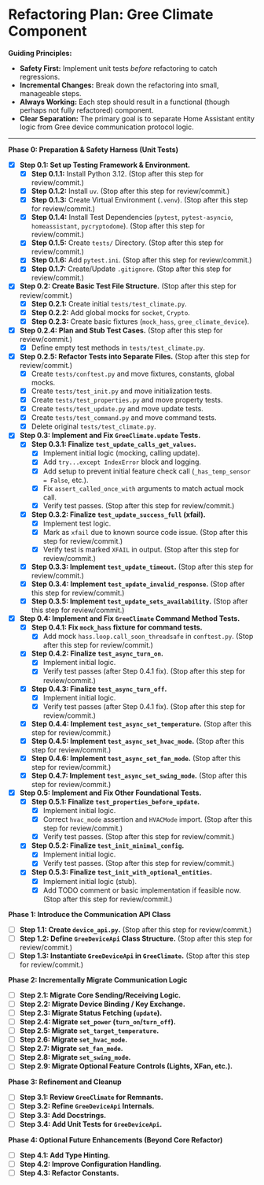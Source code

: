 # Refactoring Plan: Gree Climate Component

**Guiding Principles:**

*   **Safety First:** Implement unit tests *before* refactoring to catch regressions.
*   **Incremental Changes:** Break down the refactoring into small, manageable steps.
*   **Always Working:** Each step should result in a functional (though perhaps not fully refactored) component.
*   **Clear Separation:** The primary goal is to separate Home Assistant entity logic from Gree device communication protocol logic.

---

**Phase 0: Preparation & Safety Harness (Unit Tests)**

- [x] **Step 0.1: Set up Testing Framework & Environment.**
    - [x] **Step 0.1.1:** Install Python 3.12. (Stop after this step for review/commit.)
    - [x] **Step 0.1.2:** Install `uv`. (Stop after this step for review/commit.)
    - [x] **Step 0.1.3:** Create Virtual Environment (`.venv`). (Stop after this step for review/commit.)
    - [x] **Step 0.1.4:** Install Test Dependencies (`pytest`, `pytest-asyncio`, `homeassistant`, `pycryptodome`). (Stop after this step for review/commit.)
    - [x] **Step 0.1.5:** Create `tests/` Directory. (Stop after this step for review/commit.)
    - [x] **Step 0.1.6:** Add `pytest.ini`. (Stop after this step for review/commit.)
    - [x] **Step 0.1.7:** Create/Update `.gitignore`. (Stop after this step for review/commit.)
- [x] **Step 0.2: Create Basic Test File Structure.** (Stop after this step for review/commit.)
    - [x] **Step 0.2.1:** Create initial `tests/test_climate.py`.
    - [x] **Step 0.2.2:** Add global mocks for `socket`, `Crypto`.
    - [x] **Step 0.2.3:** Create basic fixtures (`mock_hass`, `gree_climate_device`).
- [x] **Step 0.2.4: Plan and Stub Test Cases.** (Stop after this step for review/commit.)
    - [x] Define empty test methods in `tests/test_climate.py`.
- [x] **Step 0.2.5: Refactor Tests into Separate Files.** (Stop after this step for review/commit.)
    - [x] Create `tests/conftest.py` and move fixtures, constants, global mocks.
    - [x] Create `tests/test_init.py` and move initialization tests.
    - [x] Create `tests/test_properties.py` and move property tests.
    - [x] Create `tests/test_update.py` and move update tests.
    - [x] Create `tests/test_command.py` and move command tests.
    - [x] Delete original `tests/test_climate.py`.
- [x] **Step 0.3: Implement and Fix `GreeClimate.update` Tests.**
    - [x] **Step 0.3.1: Finalize `test_update_calls_get_values`.**
        - [x] Implement initial logic (mocking, calling update).
        - [x] Add `try...except IndexError` block and logging.
        - [x] Add setup to prevent initial feature check call (`_has_temp_sensor = False`, etc.).
        - [x] Fix `assert_called_once_with` arguments to match actual mock call. 
        - [x] Verify test passes. (Stop after this step for review/commit.)
    - [x] **Step 0.3.2: Finalize `test_update_success_full` (xfail).**
        - [x] Implement test logic.
        - [x] Mark as `xfail` due to known source code issue. (Stop after this step for review/commit.)
        - [x] Verify test is marked `XFAIL` in output. (Stop after this step for review/commit.)
    - [x] **Step 0.3.3: Implement `test_update_timeout`.** (Stop after this step for review/commit.)
    - [x] **Step 0.3.4: Implement `test_update_invalid_response`.** (Stop after this step for review/commit.)
    - [x] **Step 0.3.5: Implement `test_update_sets_availability`.** (Stop after this step for review/commit.)
- [x] **Step 0.4: Implement and Fix `GreeClimate` Command Method Tests.**
    - [x] **Step 0.4.1: Fix `mock_hass` fixture for command tests.**
        - [x] Add mock `hass.loop.call_soon_threadsafe` in `conftest.py`. (Stop after this step for review/commit.)
    - [x] **Step 0.4.2: Finalize `test_async_turn_on`.**
        - [x] Implement initial logic.
        - [x] Verify test passes (after Step 0.4.1 fix). (Stop after this step for review/commit.)
    - [x] **Step 0.4.3: Finalize `test_async_turn_off`.**
        - [x] Implement initial logic.
        - [x] Verify test passes (after Step 0.4.1 fix). (Stop after this step for review/commit.)
    - [x] **Step 0.4.4: Implement `test_async_set_temperature`.** (Stop after this step for review/commit.)
    - [x] **Step 0.4.5: Implement `test_async_set_hvac_mode`.** (Stop after this step for review/commit.)
    - [x] **Step 0.4.6: Implement `test_async_set_fan_mode`.** (Stop after this step for review/commit.)
    - [x] **Step 0.4.7: Implement `test_async_set_swing_mode`.** (Stop after this step for review/commit.)
- [x] **Step 0.5: Implement and Fix Other Foundational Tests.**
    - [x] **Step 0.5.1: Finalize `test_properties_before_update`.**
        - [x] Implement initial logic.
        - [x] Correct `hvac_mode` assertion and `HVACMode` import. (Stop after this step for review/commit.)
        - [x] Verify test passes. (Stop after this step for review/commit.)
    - [x] **Step 0.5.2: Finalize `test_init_minimal_config`.**
        - [x] Implement initial logic.
        - [x] Verify test passes. (Stop after this step for review/commit.)
    - [x] **Step 0.5.3: Finalize `test_init_with_optional_entities`.**
        - [x] Implement initial logic (stub).
        - [x] Add TODO comment or basic implementation if feasible now. (Stop after this step for review/commit.)

**Phase 1: Introduce the Communication API Class**

- [ ] **Step 1.1: Create `device_api.py`.** (Stop after this step for review/commit.)
- [ ] **Step 1.2: Define `GreeDeviceApi` Class Structure.** (Stop after this step for review/commit.)
- [ ] **Step 1.3: Instantiate `GreeDeviceApi` in `GreeClimate`.** (Stop after this step for review/commit.)

**Phase 2: Incrementally Migrate Communication Logic**

- [ ] **Step 2.1: Migrate Core Sending/Receiving Logic.**
- [ ] **Step 2.2: Migrate Device Binding / Key Exchange.**
- [ ] **Step 2.3: Migrate Status Fetching (`update`).**
- [ ] **Step 2.4: Migrate `set_power` (`turn_on`/`turn_off`).**
- [ ] **Step 2.5: Migrate `set_target_temperature`.**
- [ ] **Step 2.6: Migrate `set_hvac_mode`.**
- [ ] **Step 2.7: Migrate `set_fan_mode`.**
- [ ] **Step 2.8: Migrate `set_swing_mode`.**
- [ ] **Step 2.9: Migrate Optional Feature Controls (Lights, XFan, etc.).**

**Phase 3: Refinement and Cleanup**

- [ ] **Step 3.1: Review `GreeClimate` for Remnants.**
- [ ] **Step 3.2: Refine `GreeDeviceApi` Internals.**
- [ ] **Step 3.3: Add Docstrings.**
- [ ] **Step 3.4: Add Unit Tests for `GreeDeviceApi`.**

**Phase 4: Optional Future Enhancements (Beyond Core Refactor)**

- [ ] **Step 4.1: Add Type Hinting.**
- [ ] **Step 4.2: Improve Configuration Handling.**
- [ ] **Step 4.3: Refactor Constants.** 